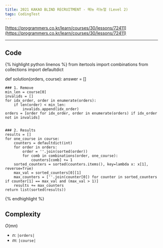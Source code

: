 ```yaml
---
title: 2021 KAKAO BLIND RECRUITMENT - 메뉴 리뉴얼 (Level 2)
tags: CodingTest
---
```


[https://programmers.co.kr/learn/courses/30/lessons/72411](https://programmers.co.kr/learn/courses/30/lessons/72411)

<!--more-->

---

## Code
{% highlight python linenos %}
from itertools import combinations
from collections import defaultdict


def solution(orders, course):
    answer = []

    ### 1. Remove
    min_len = course[0]
    invalids = []
    for idx_order, order in enumerate(orders):
        if len(order) < min_len:
            invalids.append(idx_order)
    orders = [order for idx_order, order in enumerate(orders) if idx_order not in invalids]


    ### 2. Results
    results = []
    for one_course in course:
        counters = defaultdict(int)
        for order in orders:
            order = ''.join(sorted(order))
            for comb in combinations(order, one_course):
                counters[comb] += 1
        sorted_counters = sorted(counters.items(), key=lambda x: x[1], reverse=True)
        max_val = sorted_counters[0][1]
        max_counters = [''.join(counter[0]) for counter in sorted_counters if counter[1] == max_val and (max_val > 1)]
        results += max_counters
    return list(sorted(results))
{% endhighlight %}


## Complexity
$O(mn)$
- $n$: `|orders|`
- $m$: `|course|`
